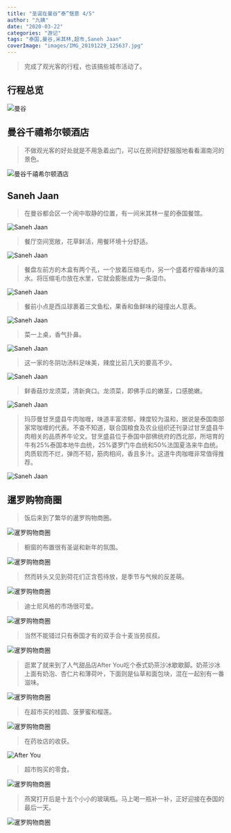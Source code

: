 ```yaml
---
title: "圣诞在曼谷“泰”惬意 4/5"
author: "九姨"
date: "2020-03-22"
categories: "游记"
tags: "泰国,曼谷,米其林,超市,Saneh Jaan"
coverImage: "images/IMG_20191229_125637.jpg"
---
```


>完成了观光客的行程，也该搞些城市活动了。

## 行程总览

![曼谷](images/2020-01-24at21.24.19.jpg)

## 曼谷千禧希尔顿酒店

>不做观光客的好处就是不用急着出门，可以在房间舒舒服服地看看湄南河的景色。

![曼谷千禧希尔顿酒店](images/IMG_20191230_104215.jpg)

## Saneh Jaan

>在曼谷都会区一个闹中取静的位置，有一间米其林一星的泰国餐馆。

![Saneh Jaan](images/IMG_20191230_120214.jpg)

>餐厅空间宽敞，花草鲜活，用餐环境十分舒适。

![Saneh Jaan](images/IMG_20191230_120634.jpg)

>餐盘左前方的木盒有两个孔，一个放着压缩毛巾，另一个盛着柠檬香味的温水。将压缩毛巾放在水里，它就会膨胀成为一条湿巾。

![Saneh Jaan](images/IMG_20191230_121950.jpg)

>餐前小点是西瓜球裹着三文鱼松，果香和鱼鲜味的碰撞出人意表。

![Saneh Jaan](images/IMG_20191230_122511.jpg)

>菜一上桌，香气扑鼻。

![Saneh Jaan](images/IMG_20191230_123214.jpg)

>这一家的冬阴功汤料足味美，辣度比前几天的要高不少。

![Saneh Jaan](images/IMG_20191230_123557.jpg)

>鲜香菇炒龙须菜，清新爽口。龙须菜，即佛手瓜的嫩茎，口感脆嫩。

![Saneh Jaan](images/IMG_20191230_123046.jpg)

>玛莎曼甘烹盛县牛肉咖喱，味道丰富浓郁，辣度较为温和，据说是泰国南部家常咖喱的代表。不查不知道，联合国粮食及农业组织还刊录过甘烹盛县牛肉相关的品质养牛论文。甘烹盛县位于泰国中部佛统府的西北部，所培育的牛有25%泰国本地牛血统，25%婆罗门牛血统和50%法国夏洛来牛血统。肉质软而不烂，弹而不韧，筋肉相间，香且多汁。这道牛肉咖喱非常值得推荐。

![Saneh Jaan](images/IMG_20191230_123041.jpg)

## 暹罗购物商圈

>饭后来到了繁华的暹罗购物商圈。

![暹罗购物商圈](images/IMG_20191230_140840.jpg)

>橱窗的布置很有圣诞和新年的氛围。

![暹罗购物商圈](images/IMG_20191230_141015.jpg)

>然而转头又见到荷花们正含苞待放，是季节与气候的反差萌。

![暹罗购物商圈](images/IMG_20191230_151921.jpg)

>迪士尼风格的市场很可爱。

![暹罗购物商圈](images/IMG_20191230_160104.jpg)

>当然不能错过只有泰国才有的双手合十麦当劳叔叔。

![暹罗购物商圈](images/IMG_20191230_174513.jpg)

>逛累了就来到了人气甜品店After You吃个泰式奶茶沙冰歇歇脚。奶茶沙冰上面有奶泡、杏仁片和薄荷叶，下面则是仙草和面包块，混在一起别有一番滋味。

![暹罗购物商圈](images/IMG_20191230_182306.jpg)

>在超市买的桂圆、菠萝蜜和榴莲。

![暹罗购物商圈](images/IMG_20191230_202825.jpg)

>在药妆店的收获。

![After You](images/IMG_20191230_211550.jpg)

>超市购买的零食。

![暹罗购物商圈](images/IMG_20191230_211901.jpg)

>燕窝打开后是十五个小小的玻璃瓶。马上喝一瓶补一补，正好迎接在泰国的最后一天。

![暹罗购物商圈](images/IMG_20191230_212446.jpg)
